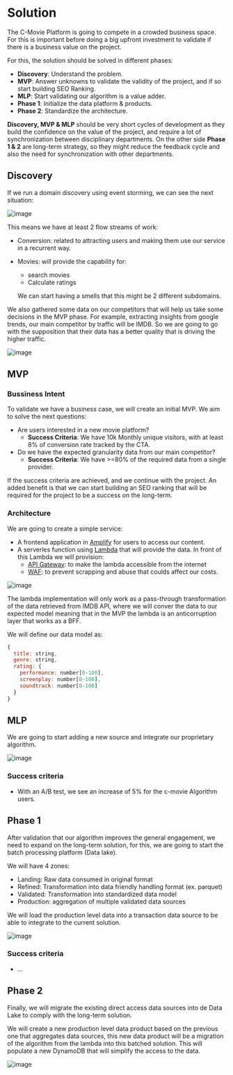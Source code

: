 # Solution

The C-Movie Platform is going to compete in a crowded business space. For this is important before doing a big upfront investment to validate if there is a business value on the project. 

For this, the solution should be solved in different phases:
- **Discovery**: Understand the problem.
- **MVP**: Answer unknowns to validate the validity of the project, and if so start building SEO Ranking.
- **MLP**: Start validating our algorithm is a value adder.
- **Phase 1**: Initialize the data platform & products.
- **Phase 2**: Standardize the architecture.

**Discovery, MVP & MLP** should be very short cycles of development as they build the confidence on the value of the project, and require a lot of synchronization between disciplinary departments. On the other side **Phase 1 & 2** are long-term strategy, so they might reduce the feedback cycle and also the need for synchronization with other departments.

## Discovery

If we run a domain discovery using event storming, we can see the next situation:

![image](https://github.com/kanekotic/C-Movie/assets/3071208/05086a9e-3861-47e6-850e-b5ae083db6e1)

This means we have at least 2 flow streams of work:
- Conversion: related to attracting users and making them use our service in a recurrent way.
- Movies: will provide the capability for:
  - search movies
  - Calculate ratings
  
  We can start having a smells that this might be 2 different subdomains.

We also gathered some data on our competitors that will help us take some decisions in the MVP phase. For example, extracting insights from google trends, our main competitor by traffic will be IMDB. So we are going to go with the supposition that their data has a better quality that is driving the higher traffic.

![image](https://github.com/kanekotic/C-Movie/assets/3071208/b969786f-b54c-47f3-8e36-cfd630bf5157)

## MVP

### Bussiness Intent

To validate we have a business case, we will create an initial MVP. We aim to solve the next questions:
- Are users interested in a new movie platform?
  - **Success Criteria**: We have 10k Monthly unique visitors, with at least 8% of conversion rate tracked by the CTA.
- Do we have the expected granularity data from our main competitor?
   - **Success Criteria**: We have >=80% of the required data from a single provider.
 
If the success criteria are achieved, and we continue with the project. An added benefit is that we can start building an SEO ranking that will be required for the project to be a success on the long-term.

### Architecture

We are going to create a simple service:
- A frontend application in [Amplify](https://aws.amazon.com/es/amplify/) for users to access our content.
- A serverles function using [Lambda](https://aws.amazon.com/es/lambda/) that will provide the data. In front of this Lambda we will provision:
    - [API Gateway](https://aws.amazon.com/es/api-gateway/): to make the lambda accessible from the internet
    - [WAF](https://aws.amazon.com/es/waf/): to prevent scrapping and abuse that coulds affect our costs.

![image](https://github.com/kanekotic/C-Movie/assets/3071208/0cf3d4b8-7a2a-46b7-bf61-52eb773298ea)


The lambda implementation will only work as a pass-through transformation of the data retrieved from IMDB API, where we will conver the data to our expected model meaning that in the MVP the lambda is an anticorruption layer that works as a BFF.

We will define our data model as:
```js
{
  title: string,
  genre: string,
  rating: {
    performance: number[0-100],
    screenplay: number[0-100],
    soundtrack: number[0-100]
  }
}
```

## MLP 

We are going to start adding a new source and integrate our proprietary algorithm.

![image](https://github.com/kanekotic/C-Movie/assets/3071208/877e4380-75c4-4382-aed2-e34acfa945f9)


### Success criteria 
 - With an A/B test, we see an increase of 5% for the c-movie Algorithm users.

## Phase 1

After validation that our algorithm improves the general engagement, we need to expand on the long-term solution, for this, we are going to start the batch processing platform (Data lake). 

We will have 4 zones:
- Landing: Raw data consumed in original format
- Refined: Transformation into data friendly handling format (ex. parquet)
- Validated: Transformation into standardized data model
- Production: aggregation of multiple validated data sources

We will load the production level data into a transaction data source to be able to integrate to the current solution.

![image](https://github.com/kanekotic/C-Movie/assets/3071208/e5785059-e9ad-4f66-b6ed-38144fcb1025)


### Success criteria 
 - ...

## Phase 2

Finally, we will migrate the existing direct access data sources into de Data Lake to comply with the long-term solution.

We will create a new production level data product based on the previous one that aggregates data sources, this new data product will be a migration of the algorithm from the lambda into this batched solution. This will populate a new DynamoDB that will simplify the access to the data.

![image](https://github.com/kanekotic/C-Movie/assets/3071208/5a18cc94-eace-41b5-88f4-9d5955122b01)
